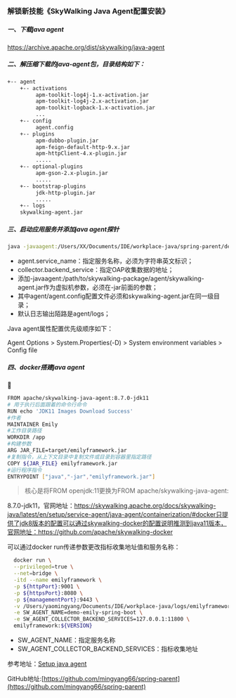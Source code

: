 ### 解锁新技能《SkyWalking Java Agent配置安装》

##### 一、下载java agent

https://archive.apache.org/dist/skywalking/java-agent

##### 二、解压缩下载的java-agent包，目录结构如下：

```sh
+-- agent
    +-- activations
         apm-toolkit-log4j-1.x-activation.jar
         apm-toolkit-log4j-2.x-activation.jar
         apm-toolkit-logback-1.x-activation.jar
         ...
    +-- config
         agent.config  
    +-- plugins
         apm-dubbo-plugin.jar
         apm-feign-default-http-9.x.jar
         apm-httpClient-4.x-plugin.jar
         .....
    +-- optional-plugins
         apm-gson-2.x-plugin.jar
         .....
    +-- bootstrap-plugins
         jdk-http-plugin.jar
         .....
    +-- logs
    skywalking-agent.jar
```

##### 三、启动应用服务并添加java agent探针

```sh
java -javaagent:/Users/XX/Documents/IDE/workplace-java/spring-parent/demo-emily-spring-boot/agent/skywalking-agent.jar -Dskywalking.agent.service_name=demoskywalking -Dskywalking.collector.backend_service=127.0.0.1:11800 -jar emilyframework.jar
```

- agent.service_name：指定服务名称，必须为字符串英文标识；
- collector.backend_service：指定OAP收集数据的地址；
- 添加-javaagent:/path/to/skywalking-package/agent/skywalking-agent.jar作为虚拟机参数，必须在-jar前面的参数；
- 其中agent/agent.config配置文件必须和skywalking-agent.jar在同一级目录；
- 默认日志输出陌路是agent/logs；

Java agent属性配置优先级顺序如下：

Agent Options > System.Properties(-D) > System environment variables > Config file

##### 四、docker搭建java agent



```sh
FROM apache/skywalking-java-agent:8.7.0-jdk11
# 用于执行后面跟着的命令行命令
RUN echo 'JDK11 Images Download Success'
#作者
MAINTAINER Emily
#工作目录路径
WORKDIR /app
#构建参数
ARG JAR_FILE=target/emilyframework.jar
#复制指令，从上下文目录中复制文件或目录到容器里指定路径
COPY ${JAR_FILE} emilyframework.jar
#运行程序指令
ENTRYPOINT ["java","-jar","emilyframework.jar"]
```

> 核心是将FROM openjdk:11更换为FROM apache/skywalking-java-agent:
>
8.7.0-jdk11，官网地址：https://skywalking.apache.org/docs/skywalking-java/latest/en/setup/service-agent/java-agent/containerization/#docker只提供了jdk8版本的配置可以通过skywalking-docker的配置说明推测到java11版本，官网地址：https://github.com/apache/skywalking-docker

可以通过docker run传递参数更改指标收集地址值和服务名称：

```sh
  docker run \
  --privileged=true \
  --net=bridge \
  -itd --name emilyframework \
  -p ${httpPort}:9001 \
  -p ${httpsPort}:8080 \
  -p ${managementPort}:9443 \
  -v /Users/yaomingyang/Documents/IDE/workplace-java/logs/emilyframework:/app/logs \
  -e SW_AGENT_NAME=demo-emily-spring-boot \
  -e SW_AGENT_COLLECTOR_BACKEND_SERVICES=127.0.0.1:11800 \
  emilyframework:${VERSION}
```

- SW_AGENT_NAME：指定服务名称
- SW_AGENT_COLLECTOR_BACKEND_SERVICES：指标收集地址

参考地址：[Setup java agent](https://skywalking.apache.org/docs/skywalking-java/latest/en/setup/service-agent/java-agent/readme/)

GitHub地址:[https://github.com/mingyang66/spring-parent](https://github.com/mingyang66/spring-parent)

